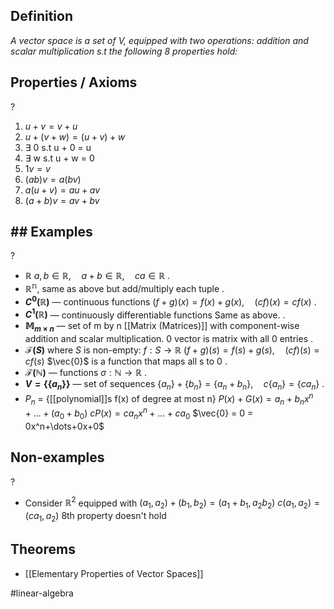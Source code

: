 ## Definition
*A vector space is a set of V, equipped with two operations: addition and scalar multiplication s.t the following 8 properties hold:*

## Properties / Axioms
?
1. $u + v = v + u$
2. $u + (v+w) = (u+v) + w$
3. $\exists$ 0 s.t u + 0 = u
4. $\exists$ w s.t u + w = 0
5. $1v = v$
6. $(ab)v = a(bv)$
7. $a(u+v) = au + av$
8. $(a+b)v = av + bv$
<!--SR:!2025-06-27,14,296-->

## ## Examples
?
- $\mathbb{R}$
	$a, b \in \mathbb{R}, \quad a + b \in \mathbb{R}, \quad c a \in \mathbb{R}$
.
- $\mathbb{R^n}$, same as above but add/multiply each tuple
.
- **$C^0(\mathbb{R})$** — continuous functions
	$(f+g)(x) = f(x) + g(x), \quad (c f)(x) = c f(x)$
‎.
- **$C^1(\mathbb{R})$** — continuously differentiable functions
  Same as above.
‎.
- **$\mathbb{M}_{m \times n}$** — set of m by n [[Matrix (Matrices)]]
	with component-wise addition and scalar multiplication.
	0 vector is matrix with all 0 entries
‎.
- **$\mathcal{F}(S)$** where $S$ is non-empty: $f : S \to \mathbb{R}$
	$(f+g)(s) = f(s) + g(s),\quad(c f)(s) = c f(s)$
	$\vec{0}$ is a function that maps all s to 0
‎.
- **$\mathcal{F}(\mathbb{N})$** — functions $\sigma : \mathbb{N} \to \mathbb{R}$
‎.
- **$V = \{ \{ a_n \} \}$** — set of sequences
	$\{ a_n \} + \{ b_n \} = \{ a_n + b_n \}, \quad c \{ a_n \} = \{ c a_n \}$
.
- $P_{n}$ = {[[polynomial]]s f(x) of degree at most n}
	$P(x) + G(x) = a_{n}+b_{n}x^n+\dots+(a_{0}+b_{0})$
	$cP(x) = ca_{n}x^n+\dots+ca_{0}$
	$\vec{0} = 0 = 0x^n+\dots+0x+0$
<!--SR:!2025-06-29,16,296-->


## Non-examples
?
- Consider $\mathbb{R}^2$ equipped with
	$(a_{1},a_{2})+(b_{1},b_{2}) = (a_{1}+b_{1}, a_{2}b_{2})$
	$c(a_{1},a_{2})=(ca_{1},a_{2})$
	8th property doesn't hold
<!--SR:!2025-06-27,14,296-->


## Theorems
- [[Elementary Properties of Vector Spaces]]


#linear-algebra